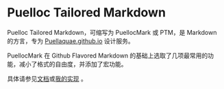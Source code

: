 # Puelloc Tailored Markdown

Puelloc Tailored Markdown，可缩写为 PuellocMark 或 PTM，是 Markdown 的方言，专为 [Puellaquae.github.io](https://github.com/Puellaquae/Puellaquae.github.io) 设计服务。

PuellocMark 在 Github Flavored Markdown 的基础上选取了几项最常用的功能，减小了格式的自由度，并添加了宏功能。

具体请参见[文档](./ptm.md)或[我的实现](./jsptm/README.md) 。